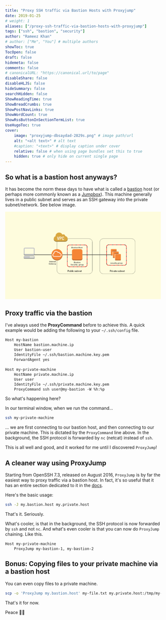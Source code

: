 ```yaml
---
title: "Proxy SSH traffic via Bastion Hosts with Proxyjump"
date: 2019-01-25
# weight: 1
aliases: ["/proxy-ssh-traffic-via-bastion-hosts-with-proxyjump"]
tags: ["ssh", "bastion", "security"]
author: "Rameez Khan"
# author: ["Me", "You"] # multiple authors
showToc: true
TocOpen: false
draft: false
hidemeta: false
comments: false
# canonicalURL: "https://canonical.url/to/page"
disableShare: false
disableHLJS: false
hideSummary: false
searchHidden: false
ShowReadingTime: true
ShowBreadCrumbs: true
ShowPostNavLinks: true
ShowWordCount: true
ShowRssButtonInSectionTermList: true
UseHugoToc: true
cover:
    image: "proxyjump-dbsaydad-2829s.png" # image path/url
    alt: "<alt text>" # alt text
    #caption: "<text>" # display caption under cover
    relative: false # when using page bundles set this to true
    hidden: true # only hide on current single page
---
```


## So what is a bastion host anyways?
It has become the norm these days to have what is called a [bastion](https://en.wikipedia.org/wiki/Bastion_host) host (or perhaps more commonly known as a [Jumpbox](https://en.wikipedia.org/wiki/Jump_server)). This machine generally lives in a public subnet and serves as an SSH gateway into the private subnet/network. See below image. 

![Bastion](proxyjump-dbsaydad-2829s.png)

## Proxy traffic via the bastion

I've always used the __ProxyCommand__ before to achieve this. A quick example would be adding the following to your `~/.ssh/config` file.  

```ssh-config
Host my-bastion
    HostName bastion.machine.ip
    User bastion-user
    IdentityFile ~/.ssh/bastion.machine.key.pem
    ForwardAgent yes

Host my-private-machine
    HostName private.machine.ip
    User user
    IdentityFile ~/.ssh/private.machine.key.pem
    ProxyCommand ssh user@my-bastion -W %h:%p
```

So what's happening here? 

In our terminal window, when we run the command...
```bash
ssh my-private-machine
```
... we are first connecting to our bastion host, and then connecting to our private machine. This is dictated by the `ProxyCommand` line above. In the background, the SSH protocol is forwarded by `nc`  (netcat) instead of `ssh`. 

This is all well and good, and it worked for me until I discovered `ProxyJump`!

## A cleaner way using ProxyJump

Starting from OpenSSH 7.3, released on August 2016, `ProxyJump` is by far the easiest way to proxy traffic via a bastion host. In fact, it's so useful that it has an entire section dedicated to it in the [docs](https://en.wikibooks.org/wiki/OpenSSH/Cookbook/Proxies_and_Jump_Hosts#Passing_Through_One_or_More_Gateways_Using_ProxyJump).

Here's the basic usage:
```bash
ssh -J my.bastion.host my.private.host
```

That's it. Seriously.

What's cooler, is that in the background, the SSH protocol is now forwarded by `ssh` and not `nc`. And what's even cooler is that you can now do `ProxyJump` chaining. Like this.
```ssh-config
Host my-private-machine
    ProxyJump my-bastion-1, my-bastion-2
``` 

## Bonus: Copying files to your private machine via a bastion host
You can even copy files to a private machine. 
```bash
scp -o 'ProxyJump my.bastion.host' my-file.txt my.private.host:/tmp/my-file.txt
```

That's it for now. 

Peace ✌🏽
